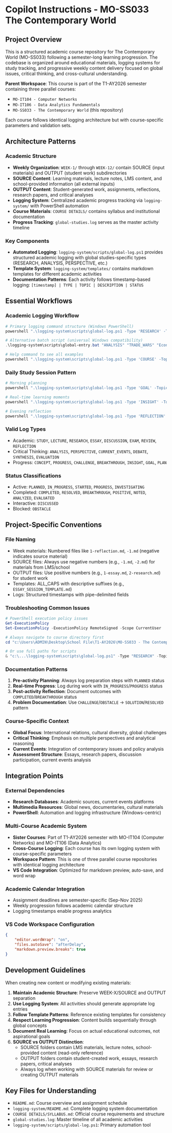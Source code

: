# Copilot Instructions - MO-SS033 The Contemporary World

## Project Overview
This is a structured academic course repository for The Contemporary World (MO-SS033) following a semester-long learning progression. The codebase is organized around educational materials, logging systems for study tracking, and progressive weekly content delivery focused on global issues, critical thinking, and cross-cultural understanding.

**Parent Workspace**: This course is part of the T1-AY2026 semester containing three parallel courses:
- `MO-IT104 - Computer Networks`
- `MO-IT106 - Data Analytics Fundamentals`
- `MO-SS033 - The Contemporary World` (this repository)

Each course follows identical logging architecture but with course-specific parameters and validation sets.

## Architecture Patterns

### Academic Structure
- **Weekly Organization**: `WEEK-1/` through `WEEK-12/` contain SOURCE (input materials) and OUTPUT (student work) subdirectories
- **SOURCE Content**: Learning materials, lecture notes, LMS content, and school-provided information (all external inputs)
- **OUTPUT Content**: Student-generated work, assignments, reflections, research papers, and critical analyses
- **Logging System**: Centralized academic progress tracking via `logging-system/` with PowerShell automation
- **Course Materials**: `COURSE DETAILS/` contains syllabus and institutional documentation
- **Progress Tracking**: `global-studies.log` serves as the master activity timeline

### Key Components
- **Automated Logging**: `logging-system/scripts/global-log.ps1` provides structured academic logging with global studies-specific types (RESEARCH, ANALYSIS, PERSPECTIVE, etc.)
- **Template System**: `logging-system/templates/` contains markdown templates for different academic activities
- **Documentation Patterns**: Each activity follows timestamp-based logging: `[timestamp] | TYPE | TOPIC | DESCRIPTION | STATUS`

## Essential Workflows

### Academic Logging Workflow
```powershell
# Primary logging command structure (Windows PowerShell)
powershell ".\logging-system\scripts\global-log.ps1 -Type 'RESEARCH' -Topic 'CLIMATE_POLICY' -Description 'Comparing Paris Agreement implementation across nations' -Status 'IN_PROGRESS'"

# Alternative batch script (universal Windows compatibility)
.\logging-system\scripts\global-entry.bat "ANALYSIS" "TRADE_WARS" "Economic nationalism impact evaluation" "COMPLETED"

# Help command to see all examples
powershell ".\logging-system\scripts\global-log.ps1 -Type 'COURSE' -Topic 'HELP' -Description 'Show examples' -Status 'NOTED'"
```

### Daily Study Session Pattern
```powershell
# Morning planning
powershell ".\logging-system\scripts\global-log.ps1 -Type 'GOAL' -Topic 'TODAY' -Description 'Research climate policy, draft essay outline' -Status 'PLANNED'"

# Real-time learning moments
powershell ".\logging-system\scripts\global-log.ps1 -Type 'INSIGHT' -Topic 'CULTURAL_RELATIVISM' -Description 'Understanding different ethical frameworks globally' -Status 'BREAKTHROUGH'"

# Evening reflection
powershell ".\logging-system\scripts\global-log.ps1 -Type 'REFLECTION' -Topic 'PROGRESS' -Description 'Improved understanding of global interconnectedness' -Status 'POSITIVE'"
```

### Valid Log Types
- Academic: `STUDY`, `LECTURE`, `RESEARCH`, `ESSAY`, `DISCUSSION`, `EXAM`, `REVIEW`, `REFLECTION`
- Critical Thinking: `ANALYSIS`, `PERSPECTIVE`, `CURRENT_EVENTS`, `DEBATE`, `SYNTHESIS`, `EVALUATION`
- Progress: `CONCEPT`, `PROGRESS`, `CHALLENGE`, `BREAKTHROUGH`, `INSIGHT`, `GOAL`, `PLAN`

### Status Classifications
- Active: `PLANNED`, `IN_PROGRESS`, `STARTED`, `PROGRESS`, `INVESTIGATING`
- Completed: `COMPLETED`, `RESOLVED`, `BREAKTHROUGH`, `POSITIVE`, `NOTED`, `ANALYZED`, `EVALUATED`
- Interactive: `DISCUSSED`
- Blocked: `OBSTACLE`

## Project-Specific Conventions

### File Naming
- Week materials: Numbered files like `1-reflection.md`, `-1.md` (negative indicates source material)
- SOURCE files: Always use negative numbers (e.g., `-1.md`, `-2.md`) for materials from LMS/school
- OUTPUT files: Use positive numbers (e.g., `1-essay.md`, `2-research.md`) for student work
- Templates: ALL_CAPS with descriptive suffixes (e.g., `ESSAY_SESSION_TEMPLATE.md`)
- Logs: Structured timestamps with pipe-delimited fields

### Troubleshooting Common Issues
```powershell
# PowerShell execution policy issues
Get-ExecutionPolicy
Set-ExecutionPolicy -ExecutionPolicy RemoteSigned -Scope CurrentUser

# Always navigate to course directory first
cd "c:\Users\ADMIN\Desktop\School File\T1-AY2026\MO-SS033 - The Contemporary World"

# Or use full paths for scripts
& "c:\...\logging-system\scripts\global-log.ps1" -Type "RESEARCH" -Topic "TEST" -Description "Testing" -Status "COMPLETED"
```

### Documentation Patterns
1. **Pre-activity Planning**: Always log preparation steps with `PLANNED` status
2. **Real-time Progress**: Log during work with `IN_PROGRESS`/`PROGRESS` status
3. **Post-activity Reflection**: Document outcomes with `COMPLETED`/`BREAKTHROUGH` status
4. **Problem Documentation**: Use `CHALLENGE`/`OBSTACLE` → `SOLUTION`/`RESOLVED` pattern

### Course-Specific Context
- **Global Focus**: International relations, cultural diversity, global challenges
- **Critical Thinking**: Emphasis on multiple perspectives and analytical reasoning
- **Current Events**: Integration of contemporary issues and policy analysis
- **Assessment Structure**: Essays, research papers, discussion participation, current events analysis

## Integration Points

### External Dependencies
- **Research Databases**: Academic sources, current events platforms
- **Multimedia Resources**: Global news, documentaries, cultural materials
- **PowerShell**: Automation and logging infrastructure (Windows-centric)

### Multi-Course Academic System
- **Sister Courses**: Part of T1-AY2026 semester with MO-IT104 (Computer Networks) and MO-IT106 (Data Analytics)
- **Cross-Course Logging**: Each course has its own logging system with course-specific parameters
- **Workspace Pattern**: This is one of three parallel course repositories with identical logging architecture
- **VS Code Integration**: Optimized for markdown preview, auto-save, and word wrap

### Academic Calendar Integration
- Assignment deadlines are semester-specific (Sep-Nov 2025)
- Weekly progression follows academic calendar structure
- Logging timestamps enable progress analytics

### VS Code Workspace Configuration
```json
{
    "editor.wordWrap": "on",
    "files.autoSave": "afterDelay", 
    "markdown.preview.breaks": true
}
```

## Development Guidelines

When creating new content or modifying existing materials:
1. **Maintain Academic Structure**: Preserve WEEK-X/SOURCE and OUTPUT separation
2. **Use Logging System**: All activities should generate appropriate log entries
3. **Follow Template Patterns**: Reference existing templates for consistency
4. **Respect Learning Progression**: Content builds sequentially through global concepts
5. **Document Real Learning**: Focus on actual educational outcomes, not aspirational goals
6. **SOURCE vs OUTPUT Distinction**: 
   - SOURCE folders contain LMS materials, lecture notes, school-provided content (read-only reference)
   - OUTPUT folders contain student-created work, essays, research papers, critical analyses
   - Always log when working with SOURCE materials for review or creating OUTPUT materials

## Key Files for Understanding
- `README.md`: Course overview and assignment schedule
- `logging-system/README.md`: Complete logging system documentation
- `COURSE DETAILS/SYLLABUS.md`: Official course requirements and structure
- `global-studies.log`: Master timeline of all academic activities
- `logging-system/scripts/global-log.ps1`: Primary automation tool
